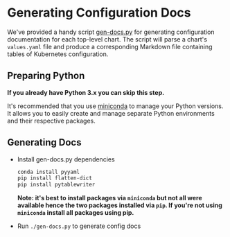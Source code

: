 # Generating Configuration Docs

We've provided a handy script [gen-docs.py](../gen-docs.py) for generating configuration documentation for each top-level chart. The script will parse a chart's `values.yaml` file and produce a corresponding Markdown file containing tables of Kubernetes configuration.

## Preparing Python

**If you already have Python 3.x you can skip this step.**

It's recommended that you use [miniconda](https://docs.conda.io/en/latest/miniconda.html) to manage your Python versions. It allows you to easily create and manage separate Python environments and their respective packages.

## Generating Docs

- Install gen-docs.py dependencies

  ```sh
  conda install pyyaml
  pip install flatten-dict
  pip install pytablewriter
  ```

  **Note: it's best to install packages via `miniconda` but not all were available hence the two packages installed via `pip`. If you're not using `miniconda` install all packages using pip.**

- Run `./gen-docs.py` to generate config docs
